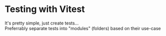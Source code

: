 # Testing with Vitest

It's pretty simple, just create tests...  
Preferrably separate tests into "modules" (folders) based on their use-case
